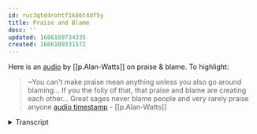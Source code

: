```yaml
---
id: ruc3qtd4rohtf1k86t4df5y
title: Praise and Blame
desc: ''
updated: 1686109734335
created: 1686109331572
---
```


Here is an [audio](https://www.youtube.com/watch?v=P72JO86eJGs) by [[p.Alan-Watts]] on praise & blame. To highlight:

> ~You can't make praise mean anything unless you also go around blaming... If you the folly of that, that praise and blame are creating each other... Great sages never blame people and very rarely praise anyone [audio timestamp](https://youtu.be/P72JO86eJGs?t=55) - [[p.Alan-Watts]]

<details>
<summary>Transcript</summary>

> You know that business about the responsibility of the person who gets murdered for getting murdered there is a curious sense in which a lot of people go around looking for trouble Freud powerpoints that pointed out by correctly the psychology of accident-prone individuals they seem to be attracting trouble like lights attract moths and we're all doing that but we managed to remain unconscious of it so that we can praise and blame and play the game which says that's not my fault that's your fault and so we go around apportioning faults to everybody because if we're going to apportion praise for what the good things people do you can't make praise mean anything unless you also go around blaming trays and blame go together supposing everybody was acting in a praiseworthy way and we praised everybody for everything they'll get tired of it they wouldn't even notice it anymore so so long as you're going to get a kick out of being praised you've got to go around blaming too it's very simple but if you see the folly of that that praising and blaming are just creating each other then you don't praise and you don't blame you just dig the whole thing and that's why when we encounter very great sages you never hear them blame people and they very rarely praise anyone you try to start gossip in the presence of such a person and you make a derogatory comment about someone it's as if you had thrown a rock into a well and heard no splash and a funny feeling because that you get no response you get no agreement and if you pray somebody there's also likely nothing to be said except perhaps some remark that of course you're praising the beloved in all its manifestations and this this disconcerts some people terribly I've always noticed that real sages never gossip never criticize persons and because they understand so well the French saying to compensate apart on a to understand all is to forgive all is so true if you are experienced in just the ordinary way of dealing with human problems if you've been a counselor or psychotherapist or minister or anything like that you very soon get to realize how vastly complicated people are and to see that they really are in the message they're in not because of anything but that's the way it is and you stop blaming people and because you don't blame people you have open ears and people come to seek your advice they don't want to come to someone who's a counselor who will ball them out it's like dentists who simply accept the fact that people really don't take care of their teeth and realize that the job of a dentist is precisely to look after people who can't be bothered to take care of their teeth that's why is in business so a good dentist doesn't vol his patients out because they didn't do this that in the other just accept it same with doctors they know perfectly well that nobody's going to live by the rules of health and they're very vague as to what they are there's every kind of theory about how you ought to live and what is healthy but they've change in fashion and what we ought to eat this kind of diet in 1921 when I the time it's 1930 they've changed their ideas all together by the time it's 1960 it's back again to a mixture between 9021 and 1894 something like that is it's always changing so while the rules that then are not so you see if they were all absurd it would be easy but they're not all absurd there's some truth in it always but nobody's ever quite sure so they would function of healers and doctors and so on is just to do what can be done to stop the mess getting too messy and they must accept it as that that's their job if I were healthy say to the doctor I wouldn't need you so you're in business
</details>
